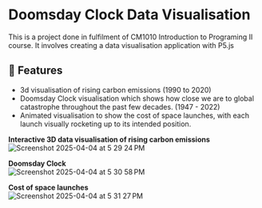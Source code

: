 # Doomsday Clock Data Visualisation
This is a project done in fulfilment of CM1010 Introduction to Programing II course. It involves creating a data visualisation application with P5.js

## 🚀 Features
- 3d visualisation of rising carbon emissions (1990 to 2020)
- Doomsday Clock visualisation which shows how close we are to global catastrophe throughout the past few decades. (1947 - 2022)
- Animated visualisation to show the cost of space launches, with each launch visually rocketing up to its intended position.

**Interactive 3D data visualisation of rising carbon emissions** <br>
![Screenshot 2025-04-04 at 5 29 24 PM](https://github.com/user-attachments/assets/ce606b10-f056-4672-9799-463de29faf2e)

**Doomsday Clock**<br>
![Screenshot 2025-04-04 at 5 30 58 PM](https://github.com/user-attachments/assets/2dbeda1f-8e65-43da-9b11-a51bad91594f)

**Cost of space launches**<br>
![Screenshot 2025-04-04 at 5 31 27 PM](https://github.com/user-attachments/assets/640b6643-4098-4d7b-99ad-e207a20e9ba6)

